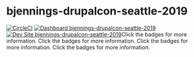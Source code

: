 # bjennings-drupalcon-seattle-2019

[![CircleCI](https://circleci.com/gh/pantheon-training-org/bjennings-drupalcon-seattle-2019.svg?style=shield)](https://circleci.com/gh/pantheon-training-org/bjennings-drupalcon-seattle-2019)
[![Dashboard bjennings-drupalcon-seattle-2019](https://img.shields.io/badge/dashboard-bjennings_drupalcon_seattle_2019-yellow.svg)](https://dashboard.pantheon.io/sites/5dc54081-9ac4-47f3-96ea-b84d100dbf19#dev/code)
[![Dev Site bjennings-drupalcon-seattle-2019](https://img.shields.io/badge/site-bjennings_drupalcon_seattle_2019-blue.svg)](http://dev-bjennings-drupalcon-seattle-2019.pantheonsite.io/)Click the badges for more information.
Click the badges for more information.
Click the badges for more information.
Click the badges for more information.
